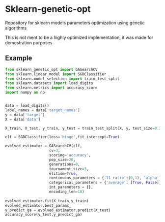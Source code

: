 # Sklearn-genetic-opt
Repository for sklearn models parameters optimization using genetic algorithms

This is not ment to be a highly optimized implementation, it was made for demostration purposes

## Example

```python
from sklearn_genetic_opt import GASearchCV
from sklearn.linear_model import SGDClassifier
from sklearn.model_selection import train_test_split
from sklearn.datasets import load_digits
from sklearn.metrics import accuracy_score
import numpy as np


data = load_digits() 
label_names = data['target_names'] 
y = data['target']
X = data['data'] 

X_train, X_test, y_train, y_test = train_test_split(X, y, test_size=0.33, random_state=42)

clf = SGDClassifier(loss='hinge',fit_intercept=True)

evolved_estimator = GASearchCV(clf,
                    cv=3,
                    scoring='accuracy',
                    pop_size=20,
                    generations=8,
                    tournament_size=3,
                    elitism=True,
                    continuous_parameters = {'l1_ratio':(0,1), 'alpha':(1e-4,1)},
                    categorical_parameters = {'average': [True, False]},
                    int_parameters = {},
                    encoding_len=10)
                    
evolved_estimator.fit(X_train,y_train)
evolved_estimator.best_params_
y_predict_ga = evolved_estimator.predict(X_test)
accuracy_score(y_test,y_predict_ga)
